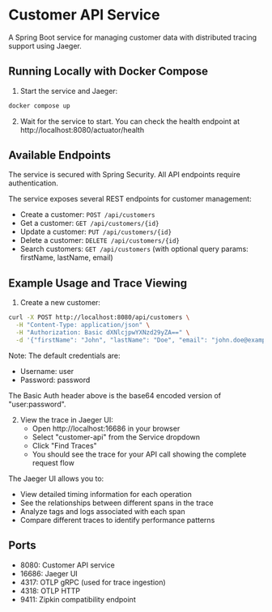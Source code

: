 # Customer API Service

A Spring Boot service for managing customer data with distributed tracing support using Jaeger.

## Running Locally with Docker Compose

1. Start the service and Jaeger:
```bash
docker compose up
```

2. Wait for the service to start. You can check the health endpoint at http://localhost:8080/actuator/health

## Available Endpoints

The service is secured with Spring Security. All API endpoints require authentication.

The service exposes several REST endpoints for customer management:

- Create a customer: `POST /api/customers`
- Get a customer: `GET /api/customers/{id}`
- Update a customer: `PUT /api/customers/{id}`
- Delete a customer: `DELETE /api/customers/{id}`
- Search customers: `GET /api/customers` (with optional query params: firstName, lastName, email)

## Example Usage and Trace Viewing

1. Create a new customer:
```bash
curl -X POST http://localhost:8080/api/customers \
  -H "Content-Type: application/json" \
  -H "Authorization: Basic dXNlcjpwYXNzd29yZA==" \
  -d '{"firstName": "John", "lastName": "Doe", "email": "john.doe@example.com"}'
```

Note: The default credentials are:
- Username: user
- Password: password

The Basic Auth header above is the base64 encoded version of "user:password".

2. View the trace in Jaeger UI:
   - Open http://localhost:16686 in your browser
   - Select "customer-api" from the Service dropdown
   - Click "Find Traces"
   - You should see the trace for your API call showing the complete request flow

The Jaeger UI allows you to:
- View detailed timing information for each operation
- See the relationships between different spans in the trace
- Analyze tags and logs associated with each span
- Compare different traces to identify performance patterns

## Ports

- 8080: Customer API service
- 16686: Jaeger UI
- 4317: OTLP gRPC (used for trace ingestion)
- 4318: OTLP HTTP
- 9411: Zipkin compatibility endpoint
